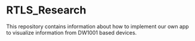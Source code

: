 # RTLS_Research
This repository contains information about  how to implement our own app to visualize information from DW1001 based devices.

